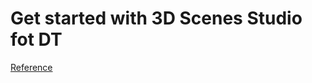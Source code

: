 # Get started with 3D Scenes Studio fot DT
[Reference](https://learn.microsoft.com/en-us/azure/digital-twins/quickstart-3d-scenes-studio)
